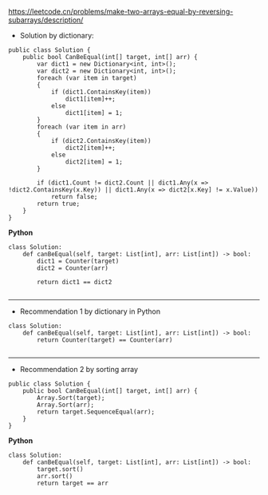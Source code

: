 https://leetcode.cn/problems/make-two-arrays-equal-by-reversing-subarrays/description/ 

- Solution by dictionary:
```
public class Solution {
    public bool CanBeEqual(int[] target, int[] arr) {
        var dict1 = new Dictionary<int, int>();
        var dict2 = new Dictionary<int, int>();
        foreach (var item in target)
        {
            if (dict1.ContainsKey(item))
                dict1[item]++;
            else
                dict1[item] = 1;
        }
        foreach (var item in arr)
        {
            if (dict2.ContainsKey(item))
                dict2[item]++;
            else
                dict2[item] = 1;
        }

        if (dict1.Count != dict2.Count || dict1.Any(x => !dict2.ContainsKey(x.Key)) || dict1.Any(x => dict2[x.Key] != x.Value))
            return false;
        return true;
    }
}
```
**Python**
```
class Solution:
    def canBeEqual(self, target: List[int], arr: List[int]) -> bool:
        dict1 = Counter(target)
        dict2 = Counter(arr)

        return dict1 == dict2
        
```

---

- Recommendation 1 by dictionary in Python
```
class Solution:
    def canBeEqual(self, target: List[int], arr: List[int]) -> bool:
        return Counter(target) == Counter(arr)
        
```

---

- Recommendation 2 by sorting array
```
public class Solution {
    public bool CanBeEqual(int[] target, int[] arr) {
        Array.Sort(target);
        Array.Sort(arr);
        return target.SequenceEqual(arr);
    }
}
```
**Python**
```
class Solution:
    def canBeEqual(self, target: List[int], arr: List[int]) -> bool:
        target.sort()
        arr.sort()
        return target == arr
        
```
